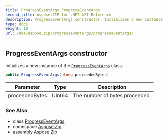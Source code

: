 ```yaml
---
title: ProgressEventArgs.ProgressEventArgs
second_title: Aspose.ZIP for .NET API Reference
description: ProgressEventArgs constructor. Initializes a new instance of the ProgressEventArgs class
type: docs
weight: 10
url: /net/aspose.zip/progresseventargs/progresseventargs/
---
```

## ProgressEventArgs constructor

Initializes a new instance of the [`ProgressEventArgs`](../) class.

```csharp
public ProgressEventArgs(ulong proceededBytes)
```

| Parameter | Type | Description |
| --- | --- | --- |
| proceededBytes | UInt64 | The number of bytes proceeded. |

### See Also

* class [ProgressEventArgs](../)
* namespace [Aspose.Zip](../../progresseventargs/)
* assembly [Aspose.Zip](../../../)


